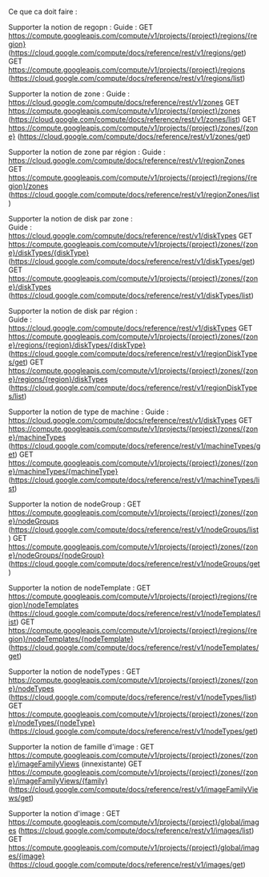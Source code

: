 Ce que ca doit faire :

Supporter la notion de regopn :
Guide :
GET https://compute.googleapis.com/compute/v1/projects/{project}/regions/{region} (https://cloud.google.com/compute/docs/reference/rest/v1/regions/get)
GET https://compute.googleapis.com/compute/v1/projects/{project}/regions (https://cloud.google.com/compute/docs/reference/rest/v1/regions/list)

Supporter la notion de zone :
Guide : https://cloud.google.com/compute/docs/reference/rest/v1/zones
GET https://compute.googleapis.com/compute/v1/projects/{project}/zones (https://cloud.google.com/compute/docs/reference/rest/v1/zones/list)
GET https://compute.googleapis.com/compute/v1/projects/{project}/zones/{zone} (https://cloud.google.com/compute/docs/reference/rest/v1/zones/get)

Supporter la notion de zone par région :
Guide : https://cloud.google.com/compute/docs/reference/rest/v1/regionZones
GET https://compute.googleapis.com/compute/v1/projects/{project}/regions/{region}/zones (https://cloud.google.com/compute/docs/reference/rest/v1/regionZones/list)

Supporter la notion de disk par zone :  
Guide : https://cloud.google.com/compute/docs/reference/rest/v1/diskTypes
GET https://compute.googleapis.com/compute/v1/projects/{project}/zones/{zone}/diskTypes/{diskType} (https://cloud.google.com/compute/docs/reference/rest/v1/diskTypes/get)
GET https://compute.googleapis.com/compute/v1/projects/{project}/zones/{zone}/diskTypes (https://cloud.google.com/compute/docs/reference/rest/v1/diskTypes/list)

Supporter la notion de disk par région :  
Guide : https://cloud.google.com/compute/docs/reference/rest/v1/diskTypes
GET https://compute.googleapis.com/compute/v1/projects/{project}/zones/{zone}/regions/{region}/diskTypes/{diskType} (https://cloud.google.com/compute/docs/reference/rest/v1/regionDiskTypes/get)
GET https://compute.googleapis.com/compute/v1/projects/{project}/zones/{zone}/regions/{region}/diskTypes (https://cloud.google.com/compute/docs/reference/rest/v1/regionDiskTypes/list)

Supporter la notion de type de machine :
Guide : https://cloud.google.com/compute/docs/reference/rest/v1/diskTypes
GET https://compute.googleapis.com/compute/v1/projects/{project}/zones/{zone}/machineTypes (https://cloud.google.com/compute/docs/reference/rest/v1/machineTypes/get)
GET https://compute.googleapis.com/compute/v1/projects/{project}/zones/{zone}/machineTypes/{machineType} (https://cloud.google.com/compute/docs/reference/rest/v1/machineTypes/list)

Supporter la notion de nodeGroup :
GET https://compute.googleapis.com/compute/v1/projects/{project}/zones/{zone}/nodeGroups (https://cloud.google.com/compute/docs/reference/rest/v1/nodeGroups/list)
GET https://compute.googleapis.com/compute/v1/projects/{project}/zones/{zone}/nodeGroups/{nodeGroup} (https://cloud.google.com/compute/docs/reference/rest/v1/nodeGroups/get)

Supporter la notion de nodeTemplate :
GET https://compute.googleapis.com/compute/v1/projects/{project}/regions/{region}/nodeTemplates (https://cloud.google.com/compute/docs/reference/rest/v1/nodeTemplates/list)
GET https://compute.googleapis.com/compute/v1/projects/{project}/regions/{region}/nodeTemplates/{nodeTemplate} (https://cloud.google.com/compute/docs/reference/rest/v1/nodeTemplates/get)

Supporter la notion de nodeTypes :
GET https://compute.googleapis.com/compute/v1/projects/{project}/zones/{zone}/nodeTypes (https://cloud.google.com/compute/docs/reference/rest/v1/nodeTypes/list)
GET https://compute.googleapis.com/compute/v1/projects/{project}/zones/{zone}/nodeTypes/{nodeType} (https://cloud.google.com/compute/docs/reference/rest/v1/nodeTypes/get)

Supporter la notion de famille d'image :
GET https://compute.googleapis.com/compute/v1/projects/{project}/zones/{zone}/imageFamilyViews (innexistante)
GET https://compute.googleapis.com/compute/v1/projects/{project}/zones/{zone}/imageFamilyViews/{family} (https://cloud.google.com/compute/docs/reference/rest/v1/imageFamilyViews/get)

Supporter la notion d'image :
GET https://compute.googleapis.com/compute/v1/projects/{project}/global/images (https://cloud.google.com/compute/docs/reference/rest/v1/images/list)
GET https://compute.googleapis.com/compute/v1/projects/{project}/global/images/{image} (https://cloud.google.com/compute/docs/reference/rest/v1/images/get)
